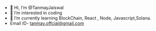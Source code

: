 - 👋 Hi, I’m @TanmayJaiswal
- 👀 I’m interested in coding
- 🌱 I’m currently learning BlockChain, React , Node, Javascript,Solana.
- Email ID- tanmay.offcial@gmail.com
<!---
TanmayJaiswal28/TanmayJaiswal28 is a ✨ special ✨ repository because its `README.md` (this file) appears on your GitHub profile.
You can click the Preview link to take a look at your changes.
--->
